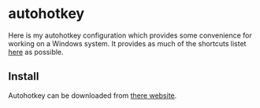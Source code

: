 # autohotkey

Here is my autohotkey configuration which provides some convenience for working on a Windows system. It provides as much of the shortcuts listet [here](/shortcuts.md) as possible.

## Install

Autohotkey can be downloaded from [there website](http://ahkscript.org/download/).
